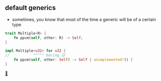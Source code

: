 ## default generics

* sometimes, you know that most of the time a generic will be of a certain type

```rust
trait Multiple<R> {
    fn ppcm(self, other: R) -> Self;
}

impl Multiple<u32> for u32 {
//           ^^^^^ boring 😕
    fn ppcm(self, other: Self) -> Self { unimplemented!() }
}
```

[📒](https://doc.rust-lang.org/book/ch19-03-advanced-traits.html#default-generic-type-parameters-and-operator-overloading)